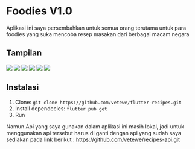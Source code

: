 # Foodies V1.0

Aplikasi ini saya persembahkan untuk semua orang terutama untuk para foodies yang suka mencoba resep masakan dari berbagai macam negara

## Tampilan

<img src="http://rav.000.pe/wp-content/uploads/2024/07/Screenshot-2024-07-30-102841-149x300.png" style="max-width:100%;">
<img src="http://rav.000.pe/wp-content/uploads/2024/07/Screenshot-2024-07-30-102920-142x300.png" style="max-width:100%;">
<img src="http://rav.000.pe/wp-content/uploads/2024/07/Screenshot-2024-07-30-102934-148x300.png" style="max-width:100%;">
<img src="http://rav.000.pe/wp-content/uploads/2024/07/Screenshot-2024-07-30-103003-147x300.png" style="max-width:100%;">
<img src="http://rav.000.pe/wp-content/uploads/2024/07/Screenshot-2024-07-30-103151-145x300.png" style="max-width:100%;">
<img src="http://rav.000.pe/wp-content/uploads/2024/07/Screenshot-2024-07-30-103225-150x300.png" style="max-width:100%;">

## Instalasi

1. Clone: `git clone https://github.com/vetewe/flutter-recipes.git`
2. Install dependecies: `flutter pub get`
3. Run

Namun Api yang saya gunakan dalam aplikasi ini masih lokal, jadi untuk menggunakan api tersebut harus di ganti dengan api yang sudah saya sediakan pada link berikut : https://github.com/vetewe/recipes-api.git

